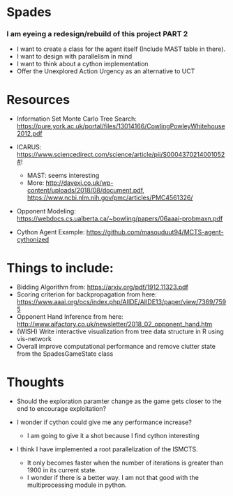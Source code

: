 # Spades


### I am eyeing a redesign/rebuild of this project PART 2
- I want to create a class for the agent itself (Include MAST table in there).
- I want to design with parallelism in mind
- I want to think about a cython implementation
- Offer the Unexplored Action Urgency as an alternative to UCT

# Resources
- Information Set Monte Carlo Tree Search: https://pure.york.ac.uk/portal/files/13014166/CowlingPowleyWhitehouse2012.pdf
- ICARUS: https://www.sciencedirect.com/science/article/pii/S0004370214001052#!
    - MAST: seems interesting
    - More: http://davexi.co.uk/wp-content/uploads/2018/08/document.pdf, https://www.ncbi.nlm.nih.gov/pmc/articles/PMC4561326/
- Opponent Modeling: https://webdocs.cs.ualberta.ca/~bowling/papers/06aaai-probmaxn.pdf

- Cython Agent Example: https://github.com/masouduut94/MCTS-agent-cythonized

# Things to include:
- Bidding Algorithm from: https://arxiv.org/pdf/1912.11323.pdf
- Scoring criterion for backpropagation from here: https://www.aaai.org/ocs/index.php/AIIDE/AIIDE13/paper/view/7369/7595
- Opponent Hand Inference from here: http://www.aifactory.co.uk/newsletter/2018_02_opponent_hand.htm
- (WISH) Write interactive visualization from tree data structure in R using vis-network
- Overall improve computational performance and remove clutter state from the SpadesGameState class


# Thoughts
- Should the exploration paramter change as the game gets closer to the end to encourage exploitation?
- I wonder if cython could give me any performance increase?  
    - I am going to give it a shot because I find cython interesting
  
- I think I have implemented a root parallelization of the ISMCTS.  
    - It only becomes faster when the number of iterations is greater than 1900 in its current state.
    - I wonder if there is a better way. I am not that good with the multiprocessing module in python.